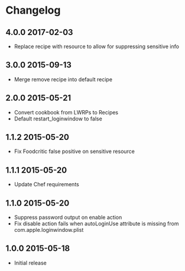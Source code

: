 # Changelog

## 4.0.0 2017-02-03

- Replace recipe with resource to allow for suppressing sensitive info

## 3.0.0 2015-09-13

- Merge remove recipe into default recipe

## 2.0.0 2015-05-21

- Convert cookbook from LWRPs to Recipes
- Default restart_loginwindow to false

## 1.1.2 2015-05-20

- Fix Foodcritic false positive on sensitive resource

## 1.1.1 2015-05-20

- Update Chef requirements

## 1.1.0 2015-05-20

- Suppress password output on enable action
- Fix disable action fails when autoLoginUse attribute is missing from com.apple.loginwindow.plist

## 1.0.0 2015-05-18

- Initial release

